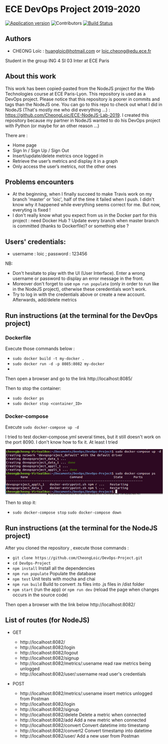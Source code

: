 # ECE DevOps Project 2019-2020
[![Application version](https://github.com/CheongLoic/DevOps-Project/releases/tag/v1.2.2)](https://img.shields.io/badge/version-1.2.2-green)
![Contributors](https://img.shields.io/badge/contributors-1-yellow)
[![Build Status](https://travis-ci.org/CheongLoic/DevOps-Project.svg?branch=master)](https://travis-ci.org/CheongLoic/DevOps-Project)


## Authors
- CHEONG Loïc : huangloic@hotmail.com or loic.cheong@edu.ece.fr

Student in the group ING 4 SI 03 Inter at ECE Paris

## About this work
This work has been copied-pasted from the NodeJS project for the Web Technologies course at ECE Paris-Lyon. 
This repository is used as a DevOps project. Please notice that this repository is poorer in commits and tags than the NodeJS one. 
You can go to this repo to check out what I did in NodeJS (That's mostly me who did everything ...) : https://github.com/CheongLoic/ECE-NodeJS-Lab-2019. 
I created this repository because my partner in NodeJS wanted to do his DevOps project with Python (or maybe for an other reason ...)

There are : 
- Home page
- Sign In / Sign Up / Sign Out
- Insert/update/delete metrics once logged in
- Retrieve the user’s metrics and display it in a graph
- Only access the user’s metrics, not the other ones

## Problems encounters
- At the beginning, when I finally succeed to make Travis work on my branch 'master' or 'loic', half of the time it failed when I push. I didn't know why it happened while everything seems correct for me. But now, everyting is fixed !
- I don't really know what you expect from us in the Docker part for this project : need Docker Hub ? Update every branch when master branch is committed (thanks to Dockerfile)? or something else ?


## Users' credentials:
- username : loic ; password : 123456

NB: 
- Don't hesitate to play with the UI (User Interface). Enter a wrong username or password to display an error message in the front.
- Moreover don't forget to use `npm run populate` (only in order to run like in the NodeJS project), otherwise these ceredentials won't work.
- Try to log in with the credentials above or create a new account. Afterwards, add/delete metrics 



## Run instructions (at the terminal for the DevOps project)
### Dockerfile
Execute those commands below :
- `sudo docker build -t my-docker .`
- `sudo docker run -d -p 8085:8082 my-docker`
- 

Then open a browser and go to the link http://localhost:8085/ 

Then to stop the container:
- `sudo docker ps`
- `sudo docker stop <container_ID>`


### Docker-compose
Execute `sudo docker-compose up -d`

I tried to test docker-compose.yml several times, but it still doesn't work on the port 8090. I don't know how to fix it. At least I tried

![alt test](screenshots/Half_done.PNG)

Then to stop it:
- `sudo docker-compose stop`
`sudo docker-compose down`


## Run instructions (at the terminal for the NodeJS project)
After you cloned the repository , execute those commands :
- `git clone https://github.com/CheongLoic/DevOps-Project.git`
- `cd DevOps-Project`
- `npm install` Install all the dependencies
- `npm run populate` Populate the database
- `npm test` Unit tests with mocha and chai 
- `npm run build` Build to convert .ts files into .js files in /dist folder
- `npm start` (run the app) or `npm run dev` (reload the page when changes occurs in the source code)

Then open a browser with the link below http://localhost:8082/

## List of routes (for NodeJS)

* GET
    - http://localhost:8082/ 
    - http://localhost:8082/login
    - http://localhost:8082/logout
    - http://localhost:8082/signup
    - http://localhost:8082/metrics/:usename read raw metrics being unlogged
    - http://localhost:8082/user/:username read user's credentials

* POST
    - http://localhost:8082/metrics/:usename insert metrics unlogged from Postman
    - http://localhost:8082/login
    - http://localhost:8082/signup
    - http://localhost:8082/delete Delete a metric when connected
    - http://localhost:8082/add Add a new metric when connected
    - http://localhost:8082/convert Convert datetime into timestamp
    - http://localhost:8082/convert2 Convert timestamp into datetime
    - http://localhost:8082/user/ Add a new user from Postman

